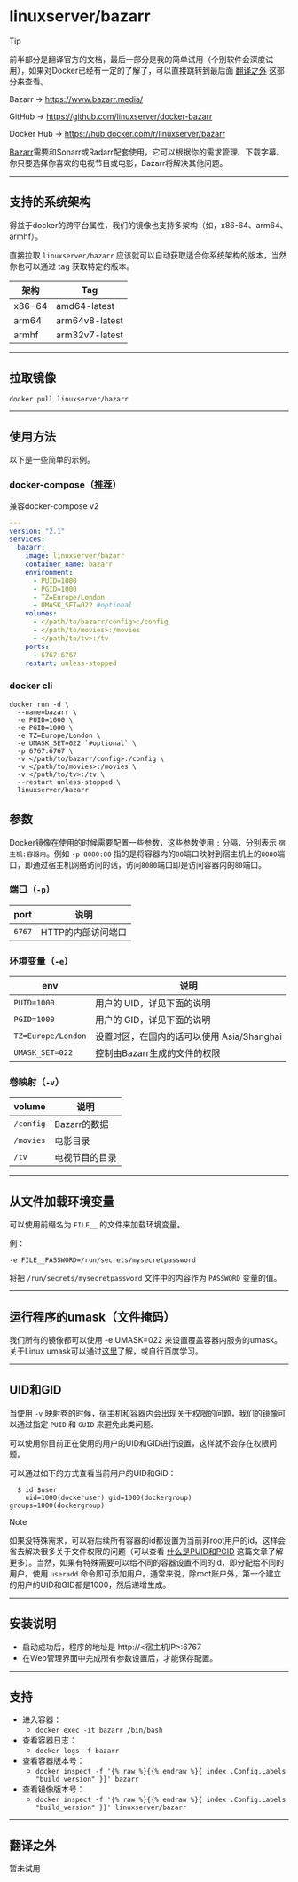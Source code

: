 # linuxserver/bazarr

> [!TIP]
>
> 前半部分是翻译官方的文档，最后一部分是我的简单试用（个别软件会深度试用），如果对Docker已经有一定的了解了，可以直接跳转到最后面 [翻译之外](#翻译之外) 这部分来查看。

Bazarr → https://www.bazarr.media/

GitHub → https://github.com/linuxserver/docker-bazarr

Docker Hub → https://hub.docker.com/r/linuxserver/bazarr

[Bazarr](https://www.bazarr.media/)需要和Sonarr或Radarr配套使用，它可以根据你的需求管理、下载字幕。你只要选择你喜欢的电视节目或电影，Bazarr将解决其他问题。

------

## 支持的系统架构

得益于docker的跨平台属性，我们的镜像也支持多架构（如，x86-64、arm64、armhf）。

直接拉取 `linuxserver/bazarr` 应该就可以自动获取适合你系统架构的版本，当然你也可以通过 tag 获取特定的版本。

| 架构   | Tag            |
| ------ | -------------- |
| x86-64 | amd64-latest   |
| arm64  | arm64v8-latest |
| armhf  | arm32v7-latest |

------

## 拉取镜像

```shell
docker pull linuxserver/bazarr
```



------

## 使用方法

以下是一些简单的示例。

### docker-compose（[推荐](general/docker-compose.md)）

兼容docker-compose v2

```yaml
---
version: "2.1"
services:
  bazarr:
    image: linuxserver/bazarr
    container_name: bazarr
    environment:
      - PUID=1000
      - PGID=1000
      - TZ=Europe/London
      - UMASK_SET=022 #optional
    volumes:
      - </path/to/bazarr/config>:/config
      - </path/to/movies>:/movies
      - </path/to/tv>:/tv
    ports:
      - 6767:6767
    restart: unless-stopped
```

### docker cli

```shell
docker run -d \
  --name=bazarr \
  -e PUID=1000 \
  -e PGID=1000 \
  -e TZ=Europe/London \
  -e UMASK_SET=022 `#optional` \
  -p 6767:6767 \
  -v </path/to/bazarr/config>:/config \
  -v </path/to/movies>:/movies \
  -v </path/to/tv>:/tv \
  --restart unless-stopped \
  linuxserver/bazarr
```

## 参数

Docker镜像在使用的时候需要配置一些参数，这些参数使用 `:` 分隔，分别表示 `宿主机:容器内`。例如 `-p 8080:80` 指的是将容器内的`80`端口映射到宿主机上的`8080`端口，即通过宿主机网络访问的话，访问`8080`端口即是访问容器内的`80`端口。

### 端口（`-p`）

| port   | 说明               |
| ------ | ------------------ |
| `6767` | HTTP的内部访问端口 |

### 环境变量（`-e`）

| env                   | 说明                                       |
| --------------------- | ------------------------------------------ |
| `PUID=1000`           | 用户的 UID，详见下面的说明                 |
| `PGID=1000`           | 用户的 GID，详见下面的说明                 |
| `TZ=Europe/London`    | 设置时区，在国内的话可以使用 Asia/Shanghai |
| `UMASK_SET=022`       | 控制由Bazarr生成的文件的权限               |

### 卷映射（`-v`）

| volume      | 说明               |
| ----------- | ------------------ |
| `/config`   | Bazarr的数据       |
| `/movies`   | 电影目录           |
| `/tv`       | 电视节目的目录     |

------

## 从文件加载环境变量

可以使用前缀名为 `FILE__` 的文件来加载环境变量。

例：

```
-e FILE__PASSWORD=/run/secrets/mysecretpassword
```

将把 `/run/secrets/mysecretpassword` 文件中的内容作为 `PASSWORD` 变量的值。

------

## 运行程序的umask（文件掩码）

我们所有的镜像都可以使用 -e UMASK=022 来设置覆盖容器内服务的umask。关于Linux umask可以通过[这里](https://en.wikipedia.org/wiki/Umask)了解，或自行百度学习。

------

## UID和GID

当使用 `-v` 映射卷的时候，宿主机和容器内会出现关于权限的问题，我们的镜像可以通过指定 `PUID` 和 `GUID` 来避免此类问题。

可以使用你目前正在使用的用户的UID和GID进行设置，这样就不会存在权限问题。

可以通过如下的方式查看当前用户的UID和GID：

```shell
  $ id $user
    uid=1000(dockeruser) gid=1000(dockergroup) groups=1000(dockergroup)
```

> [!NOTE]
>
> 如果没特殊需求，可以将后续所有容器的id都设置为当前非root用户的id，这样会省去解决很多关于文件权限的问题（可以查看 [什么是PUID和PGID](general/understanding-puid-and-pgid.md) 这篇文章了解更多）。当然，如果有特殊需要可以给不同的容器设置不同的id，即分配给不同的用户。使用 `useradd` 命令即可添加用户。通常来说，除root账户外，第一个建立的用户的UID和GID都是1000，然后递增生成。

------

## 安装说明

- 启动成功后，程序的地址是 http://<宿主机IP>:6767
- 在Web管理界面中完成所有参数设置后，才能保存配置。

------

## 支持

- 进入容器：
  - `docker exec -it bazarr /bin/bash`
- 查看容器日志：
  - `docker logs -f bazarr`
- 查看容器版本号：
  - `docker inspect -f '{% raw %}{{% endraw %}{ index .Config.Labels "build_version" }}' bazarr`
- 查看镜像版本号：
  - `docker inspect -f '{% raw %}{{% endraw %}{ index .Config.Labels "build_version" }}' linuxserver/bazarr`

------

## 翻译之外

暂未试用